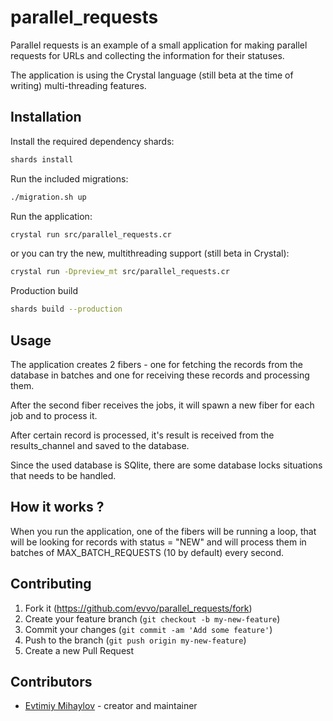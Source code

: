 # parallel_requests

Parallel requests is an example of a small application for making parallel requests
for URLs and collecting the information for their statuses.

The application is using the Crystal language (still beta at the time of writing) multi-threading features.

## Installation

Install the required dependency shards:
```bash
shards install
```

Run the included migrations:
```bash
./migration.sh up
```

Run the application:
```bash
crystal run src/parallel_requests.cr
```

or you can try the new, multithreading support (still beta in Crystal):

```bash
crystal run -Dpreview_mt src/parallel_requests.cr
```

Production build
```bash
shards build --production
```

## Usage

The application creates 2 fibers - one for fetching the records from the database in batches and one for receiving these records and processing them. 

After the second fiber receives the jobs, it will spawn a new fiber for each job and to process it. 

After certain record is processed, it's result is received from the results_channel and saved to the database.

Since the used database is SQlite, there are some database locks situations that needs to be handled.

## How it works ?

When you run the application, one of the fibers will be running a loop, that will
be looking for records with status = "NEW" and will process them in batches of MAX_BATCH_REQUESTS (10 by default) every second.

## Contributing

1. Fork it (<https://github.com/evvo/parallel_requests/fork>)
2. Create your feature branch (`git checkout -b my-new-feature`)
3. Commit your changes (`git commit -am 'Add some feature'`)
4. Push to the branch (`git push origin my-new-feature`)
5. Create a new Pull Request

## Contributors

- [Evtimiy Mihaylov](https://github.com/evvo) - creator and maintainer
